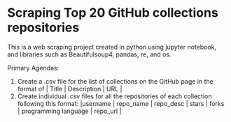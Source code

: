 # Scraping Top 20 GitHub collections repositories 
This is a web scraping project created in python using jupyter notebook, and libraries such as Beautifulsoup4, pandas, re, and os.

Primary Agendas: 
1. Create a .csv file for the list of collections on the GitHub page in the format of | Title | Description | URL |
2. Create individual .csv files for all the repositories of each collection following this format:
|username | repo_name | repo_desc | stars | forks | programming language | repo_url |
